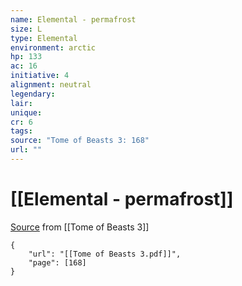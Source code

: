 ```yaml
---
name: Elemental - permafrost
size: L
type: Elemental
environment: arctic
hp: 133
ac: 16
initiative: 4
alignment: neutral
legendary: 
lair: 
unique: 
cr: 6
tags: 
source: "Tome of Beasts 3: 168"
url: ""
---
```

# [[Elemental - permafrost]]

[Source](zotero://open-pdf/library/items/BLGR9HVR?page=168) from [[Tome of Beasts 3]]

```pdf
{
	"url": "[[Tome of Beasts 3.pdf]]",
	"page": [168]
}
```


